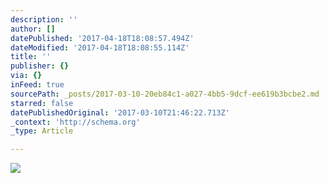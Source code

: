 ```yaml
---
description: ''
author: []
datePublished: '2017-04-18T18:08:57.494Z'
dateModified: '2017-04-18T18:08:55.114Z'
title: ''
publisher: {}
via: {}
inFeed: true
sourcePath: _posts/2017-03-10-20eb84c1-a027-4bb5-9dcf-ee619b3bcbe2.md
starred: false
datePublishedOriginal: '2017-03-10T21:46:22.713Z'
_context: 'http://schema.org'
_type: Article

---
```

![](https://the-grid-user-content.s3-us-west-2.amazonaws.com/c5031503-7ab0-44be-8fb1-97c3e5b8e9be.jpg)